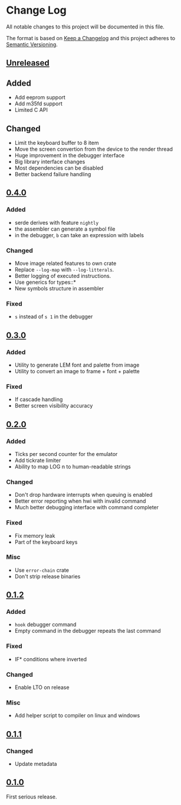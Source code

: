 # Change Log

All notable changes to this project will be documented in this file.

The format is based on [Keep a Changelog](http://keepachangelog.com/)
and this project adheres to [Semantic Versioning](http://semver.org/).

## [Unreleased]

## Added

- Add eeprom support
- Add m35fd support
- Limited C API

## Changed

- Limit the keyboard buffer to 8 item
- Move the screen convertion from the device to the render thread
- Huge improvement in the debugger interface
- Big library interface changes
- Most dependencies can be disabled
- Better backend failure handling

## [0.4.0]

### Added

- serde derives with feature `nightly`
- the assembler can generate a symbol file
- in the debugger, `b` can take an expression with labels

### Changed

- Move image related features to own crate
- Replace `--log-map` with `--log-litterals`.
- Better logging of executed instructions.
- Use generics for types::*
- New symbols structure in assembler

### Fixed

- `s` instead of `s 1` in the debugger

## [0.3.0]

### Added

- Utility to generate LEM font and palette from image
- Utility to convert an image to frame + font + palette

### Fixed

- If cascade handling
- Better screen visibility accuracy

## [0.2.0]

### Added

- Ticks per second counter for the emulator
- Add tickrate limiter
- Ability to map LOG n to human-readable strings

### Changed

- Don't drop hardware interrupts when queuing is enabled
- Better error reporting when hwi with invalid command
- Much better debugging interface with command completer

### Fixed

- Fix memory leak
- Part of the keyboard keys

### Misc

- Use `error-chain` crate
- Don't strip release binaries

## [0.1.2]

### Added

- `hook` debugger command
- Empty command in the debugger repeats the last command

### Fixed

- IF* conditions where inverted

### Changed

- Enable LTO on release

### Misc

- Add helper script to compiler on linux and windows

## [0.1.1]

### Changed

- Update metadata

## [0.1.0]

First serious release.


[Unreleased]: https://github.com/Yamakaky/dcpu/compare/0.4.0...HEAD
[0.4.0]: https://github.com/Yamakaky/dcpu/compare/0.3.0...0.4.0
[0.3.0]: https://github.com/Yamakaky/dcpu/compare/0.2.0...0.3.0
[0.2.0]: https://github.com/Yamakaky/dcpu/compare/0.1.2...0.2.0
[0.1.2]: https://github.com/Yamakaky/dcpu/compare/0.1.1...0.1.2
[0.1.1]: https://github.com/Yamakaky/dcpu/compare/0.1.0...0.1.1
[0.1.0]: https://github.com/Yamakaky/dcpu/tree/0.1.0

